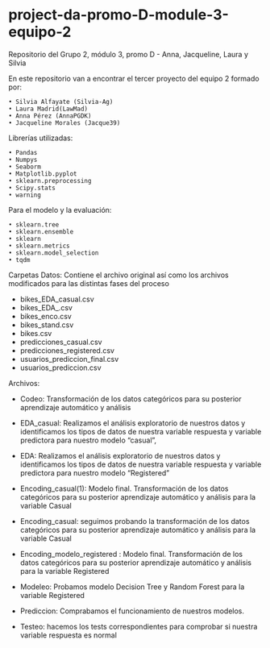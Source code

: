 # project-da-promo-D-module-3-equipo-2
Repositorio del Grupo 2, módulo 3, promo D - Anna, Jacqueline, Laura y Silvia 

En este repositorio van a encontrar el tercer proyecto  del equipo 2 formado por:

    • Silvia Alfayate (Silvia-Ag)
    • Laura Madrid(LawMad)
    • Anna Pérez (AnnaPGDK)
    • Jacqueline Morales (Jacque39)
      
Librerías utilizadas:

    • Pandas 
    • Numpys
    • Seaborm
    • Matplotlib.pyplot 
    • sklearn.preprocessing 
    • Scipy.stats
    • warning

Para el modelo y la evaluación:

    • sklearn.tree 
    • sklearn.ensemble 
    • sklearn 
    • sklearn.metrics 
    • sklearn.model_selection 
    • tqdm 

Carpetas
Datos: Contiene el archivo original así como los archivos modificados para las distintas fases del proceso

- bikes_EDA_casual.csv
- bikes_EDA_.csv
- bikes_enco.csv
- bikes_stand.csv
- bikes.csv
- predicciones_casual.csv
- predicciones_registered.csv
- usuarios_prediccion_final.csv
- usuarios_prediccion.csv

Archivos:
- Codeo: Transformación de los datos categóricos para su posterior aprendizaje automático y análisis
- EDA_casual: Realizamos el análisis exploratorio de nuestros datos y identificamos los tipos de datos de nuestra variable respuesta y variable predictora para nuestro modelo “casual”,

- EDA: Realizamos el análisis exploratorio de nuestros datos y identificamos los tipos de datos de nuestra variable respuesta y variable predictora para nuestro modelo “Registered”

- Encoding_casual(1): Modelo final. Transformación de los datos categóricos para su posterior aprendizaje automático y análisis para la variable Casual
- Encoding_casual: seguimos probando la transformación de los datos categóricos para su posterior aprendizaje automático y análisis para la variable Casual
- Encoding_modelo_registered : Modelo final. Transformación de los datos categóricos para su posterior aprendizaje automático y análisis para la variable Registered
- Modeleo: Probamos modelo Decision Tree y Random Forest para la variable Registered
- Prediccion: Comprabamos el funcionamiento de nuestros modelos.
- Testeo: hacemos los tests correspondientes para comprobar si nuestra variable respuesta es normal 



